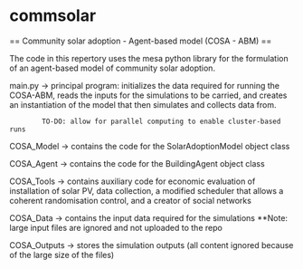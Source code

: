 # commsolar

== Community solar adoption - Agent-based model (COSA - ABM) ==

The code in this repertory uses the mesa python library for the formulation of
an agent-based model of community solar adoption.

main.py -> principal program: initializes the data required for running the
            COSA-ABM, reads the inputs for the simulations to be carried, and
            creates an instantiation of the model that then simulates and
            collects data from.

            TO-DO: allow for parallel computing to enable cluster-based runs

COSA_Model -> contains the code for the SolarAdoptionModel object class

COSA_Agent -> contains the code for the BuildingAgent object class

COSA_Tools -> contains auxiliary code for economic evaluation of installation
            of solar PV, data collection, a modified scheduler that allows a
            coherent randomisation control, and a creator of social networks

COSA_Data -> contains the input data required for the simulations
            **Note: large input files are ignored and not uploaded to the repo

COSA_Outputs -> stores the simulation outputs (all content ignored because of
            the large size of the files)